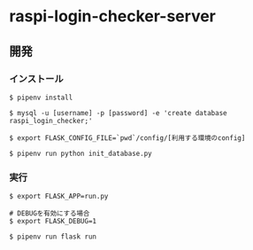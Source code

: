 # raspi-login-checker-server

## 開発

### インストール

```
$ pipenv install 

$ mysql -u [username] -p [password] -e 'create database raspi_login_checker;'

$ export FLASK_CONFIG_FILE=`pwd`/config/[利用する環境のconfig]

$ pipenv run python init_database.py
```

### 実行

```
$ export FLASK_APP=run.py

# DEBUGを有効にする場合
$ export FLASK_DEBUG=1

$ pipenv run flask run
```
